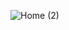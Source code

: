 ![Home (2)](https://user-images.githubusercontent.com/86073690/219943308-80915607-f9a7-4542-a0ba-ab1825f6a573.jpg)
